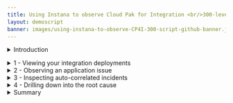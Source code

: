 ```yaml
---
title: Using Instana to observe Cloud Pak for Integration <br/>300-level live demo
layout: demoscript
banner: images/using-instana-to-observe-CP4I-300-script-github-banner.jpg
---
```


<span id="top"></span>

<details markdown="1">

<summary>Introduction</summary>

Today we will see how a bank uses IBM Instana to monitor the IBM Cloud Pak for Integration. The bank's mobile application is based on a microservices architecture, with independently developed components working together to provide customers access to their accounts. The application uses a collection of technologies, including MQ, App Connect Enterprise, API Connect, Node.js, WebSphere Liberty and DB2.

Instana is able to automatically discover the relationships between these components by tracking every message as it passes through the system. This tracking is based on Open Telemetry and is designed to minimize the performance impact of collecting this data. 

We will start by seeing how Instana examines the activity and health
of these components, using MQ as an example. We'll then see how the bank is alerted to a live production issue. The team will visualize the banking application that is experiencing the issue, with auto-correlated events highlighted within the context of that application. The team will then drill down into the root cause to understand how to resolve the issue and prevent it from happening in the future.

Let’s get started!

(Demo intro slides <a href="https://ibm.box.com/s/c7h0gc1wy16yyhiy7ygrxad4vj5wl1km" target="_blank" rel="noreferrer">here</a>)

(Printer-ready PDF of demo script <a href="https://ibm.box.com/s/fd0ceiezrh9hjg2fe3gea2ge15y6zwt3" target="_blank" rel="noreferrer">here</a>)

**[Go to top](#top)**

<br/><br/>
</details>

<span id="ViewingIntegration"></span>
<details markdown="1">

<summary>1 - Viewing your integration deployments</summary>

<br/> 

| **1.1** | **Understand the Instana platform** |
| :--- | :--- |
| **Narration** | Focus Bank uses a microservices architecture for their application development. IBM API Connect exposes REST APIs to the application, IBM MQ provides the reliable communication, and IBM App Connect Enterprise the glue between microservices. The integration and application teams and the SRE (Site Reliability Engineer) need to be able to observe the environment and be alerted to issues that occur. They need to work together, collaboratively, to assure the bank’s applications are available.<br/><br/>IBM Instana provides a full-stack observability platform. The home screen shows five categories, which act as launch points based on your role:<br/><br/>1. 'Website & Mobile Apps' shows the end-user interaction and their experiences.<br/><br/>2. 'Applications' focuses on the server-side of the application, such as the number of calls, latency, and error call rate. <br/><br/>3. 'Platform' shows the target deployment environments that are used for the applications, such as Kubernetes, Cloud Foundry and vSphere.<br/><br/>4.	'Infrastructure' shows with the physical and virtualized servers underpinning the applications.<br/><br/>5. 'Events' highlights the incidents that the operational team should be reviewing. <br/><br/>These views are built by Instana agents that are installed on each of the monitored hosts. The agents automatically capture every service invocation, which are sent to the Instana back-end server for aggregation and analytics. Each agent has several technology sensors that understand how to collect the data - for instance there are MQ, App Connect Enterprise, DataPower and DB2 sensors. |
| **Action** &nbsp; 1.1.1 | Show the Instana home screen and explain each category.<br><img src="https://raw.githubusercontent.com/ibm-garage-tsa/platinum-demos/master/src/pages/300-using-instana-to-observe-cloud-pak-for-integration/images/1-1-1-instana-home-screen.png" width="800" /> |

| **1.2** | **View the entire network** |
| :--- | :--- |
| **Narration** | Let’s look at Focus Bank’s infrastructure.<br/><br/>Instana provides an infrastructure map across the entire estate. This is automatically discovered by the Instana agents, with additional user categorization possible. <br/><br/>In Instana, servers are referred to as hosts. These hosts include those used for the integration technology as well as the microservices that make up the application. This view is not limited to a single data center - it is a global hybrid multi-cloud view where hosts are on-premises and in public cloud environments.<br/><br/>If we click one of the hosts, this will show the hardware specification and immediately highlight any issues with the infrastructure. In this case, there are no issues. Scrolling down, we can see the components installed: IBM MQ, IBM App Connect Enterprise and several others. <br/><br/>Let’s click into the host dashboard to take a deeper look. |
| **Action** &nbsp; 1.2.1 | Click the **infrastructure** icon.<br><img src="https://raw.githubusercontent.com/ibm-garage-tsa/platinum-demos/master/src/pages/300-using-instana-to-observe-cloud-pak-for-integration/images/1-2-1-infrastructure-icon.png" width="800" /> |
| **Action** &nbsp; 1.2.2 | Point out that the servers are configured for this Instana instance. The servers are distributed across the globe: a server in **us-central** (1), while another is in **westeurope** (2).<br><img src="https://raw.githubusercontent.com/ibm-garage-tsa/platinum-demos/master/src/pages/300-using-instana-to-observe-cloud-pak-for-integration/images/1-2-2-servers.png" width="800" /> |
| **Action** &nbsp; 1.2.3 | Zoom into the **america-cp4i** category and hover your mouse over each server to show the components. <br><img src="https://raw.githubusercontent.com/ibm-garage-tsa/platinum-demos/master/src/pages/300-using-instana-to-observe-cloud-pak-for-integration/images/1-2-3-cp4i-category.png" width="800" /> |
| **Action** &nbsp; 1.2.4 | As you hover over each server, stop when you see **IBM MQ Queue Manager** within the list.<br><img src="https://raw.githubusercontent.com/ibm-garage-tsa/platinum-demos/master/src/pages/300-using-instana-to-observe-cloud-pak-for-integration/images/1-2-4-mq-dashboard.png" width="800" /> |
| **Action** &nbsp; 1.2.5 | Click the server with IBM MQ and scroll down to view the components installed on the server. <br><img src="https://raw.githubusercontent.com/ibm-garage-tsa/platinum-demos/master/src/pages/300-using-instana-to-observe-cloud-pak-for-integration/images/1-2-5-components.png" width="800" /> |
| **Action** &nbsp; 1.2.6 | Click **Open Dashboard**. <br><img src="https://raw.githubusercontent.com/ibm-garage-tsa/platinum-demos/master/src/pages/300-using-instana-to-observe-cloud-pak-for-integration/images/1-2-6-open-dashboard.png" width="800" /> |

| **1.3** | **Examine IBM MQ’s metrics** |
| :--- | :--- |
| **Narration** | Instana displays details such as the operating system and hostname. Live and historical charts are available for various metrics such as CPU, memory, network and disk utilization. The software components running on the host can also be seen. <br/><br/>Let’s take a closer look at the MQ component. |
| **Action** &nbsp; 1.3.1 | Expand the **IBM MQ Queue Manager** section (1) and click the link (2).<br><img src="https://raw.githubusercontent.com/ibm-garage-tsa/platinum-demos/master/src/pages/300-using-instana-to-observe-cloud-pak-for-integration/images/1-3-1-link.png" width="800" /> |
| **Narration** | Here we can see the details for the IBM MQ Queue Manager. This is the default view that Instana provides automatically. <br/><br/>The MQ agent understands how to collect the metrics. The live and historical metrics show the number of connections into the queue manager, the number of messages, and the configured MQ objects. If we look at the queues table, we can quickly filter and see the current state, such as the number of messages on the queue, and the time of the last put and get. We can dig deeper into all the queues, topics and applications associated with the queue manager, and see the details. |
| **Action** &nbsp; 1.3.2 | <inline-notification text="Two queue managers are used for the banking application. You could be in either queue manager at this point, depending on which machine and queue manager you selected previously. If the IBM MQ instance starts with **corebanking** (1), search for the BALANCE queue in the next step. Otherwise, search for AUDIT."></inline-notification> <br/>Scroll down to the **Queues** table (2), and type either **balance** or **audit** into the **Search bar** (3). (As explained in the note above, you might have either choice.) <br><img src="https://raw.githubusercontent.com/ibm-garage-tsa/platinum-demos/master/src/pages/300-using-instana-to-observe-cloud-pak-for-integration/images/1-3-2-search.png" width="800" /> |
| **Action** &nbsp; 1.3.3 | Click the top queue.<br><img src="https://raw.githubusercontent.com/ibm-garage-tsa/platinum-demos/master/src/pages/300-using-instana-to-observe-cloud-pak-for-integration/images/1-3-3-click-queue.png" width="800" /> |
| **Action** &nbsp; 1.3.4 | Point out the **queue attributes** (1), **number of messages processed** (2) and **old message on the queue** (3). <br><img src="https://raw.githubusercontent.com/ibm-garage-tsa/platinum-demos/master/src/pages/300-using-instana-to-observe-cloud-pak-for-integration/images/1-3-4-details.png" width="800" /> |

**[Go to top](#top)**
<br/><br/>
</details>
<span id="Observe"></span>
<details markdown="1">

<summary>2 - Observing an application issue</summary>

<br/>

| **2.1** | **Review the application** |
| :--- | :--- |
| **Narration** | Instana has just sent Focus Bank’s SRE team an alert about a sudden increase in errors on their Banking application.<br/><br/>The alert shows up in the team's Slack channel, but it can also be configured to show up in PagerDuty, Microsoft Teams, and <a href="https://www.ibm.com/docs/en/instana-observability/current?topic=apis-alerting" target="_blank" rel="noreferrer">many others</a>.<br/><br/>Instana only sends alerts when end users are impacted, so the SREs know this is an issue that needs their attention.<br/><br/>The SRE team clicks on the Banking App summary tab and immediately sees that the erroneous call rate and latency has increased. Clearly something has suddenly started to go wrong. <br/><br/>The SRE team arranges a call with the application and integration teams so they can investigate together. Everyone on the call has a different level of knowledge of the application, so the team looks at the component topology. <br/><br/>They see the 'bankUI' microservice is where the communication starts. Requests from the ‘bankui’ pass through the API gateway (DataPower) to protect the downstream APIs from unauthorized access. There are six separate request flows:<br/><br/>• Transfer – implemented using App Connect<br/>• Balance – implemented using App Connect<br/>• Audit – implemented using App Connect<br/>• Notification – implemented using Node.js<br/>• Fraud – implemented using Java in Open Liberty<br/>• Authentication – implemented using Java in Open Liberty<br/><br/>Some of these depend on further downstream components such as IBM MQ and DB2. All of these components and their relationships are automatically discovered and visually displayed. <br/><br/>They can see there are problems with the application because several services are highlighted in yellow. |
| **Action** &nbsp; 2.1.1 | Change the time period Instana is showing to 45 minutes past the hour, for a 15 minute window (1). Click **Set Time** (2).<br><img src="https://raw.githubusercontent.com/ibm-garage-tsa/platinum-demos/master/src/pages/300-using-instana-to-observe-cloud-pak-for-integration/images/2-1-1-set-time.png" width="800" /> |
| **Action** &nbsp; 2.1.2 | Click the **Application** icon (1), and select **Banking App** (2) from the table.<br><img src="https://raw.githubusercontent.com/ibm-garage-tsa/platinum-demos/master/src/pages/300-using-instana-to-observe-cloud-pak-for-integration/images/2-1-2-banking-app.png" width="800" /> |
| **Action** &nbsp; 2.1.3 | Show the **Erroneous Call Rate** (1) and **Latency** (2) graphs. Click the **Dependencies** (3) tab.<br><img src="https://raw.githubusercontent.com/ibm-garage-tsa/platinum-demos/master/src/pages/300-using-instana-to-observe-cloud-pak-for-integration/images/2-1-3-graphs-dependencies.png" width="800" /> |
| **Action** &nbsp; 2.1.4 | Click through the components connected to the right of DataPower, pausing to show the technology being used and the summarized view. <br><img src="https://raw.githubusercontent.com/ibm-garage-tsa/platinum-demos/master/src/pages/300-using-instana-to-observe-cloud-pak-for-integration/images/2-1-4-summarized-view.png" width="800" /> |
 
**[Go to top](#top)**
<br/><br/>
</details> 
<span id="Inspect"></span>
<details markdown="1">

<summary>3 - Inspecting auto-correlated incidents</summary>

<br/>

| **3.1** | **Examine the issue** |
| :--- | :--- |
| **Narration** | The SRE team clicks on the issue to inspect in more detail.<br/><br/>They see all the issues correlated together for the current incident on the events page. Instana classifies events into three categories:<br/><br/>1. Changes, for example a configuration change that may have occurred in the environment.<br/>2. Issues, that are identified within an individual component.<br/>3. Incidents, which correlate issues and changes automatically together.<br/><br/>The teams can see that the incident is still active, and the triggering event is still highlighted. A graphical view of the error is shown, explaining when the error started and the rate of failure. |
| **Action** &nbsp; 3.1.1 | Click the **Issues** button (1) and select **Sudden increase in the number of erroneous calls** (2). <br><img src="https://raw.githubusercontent.com/ibm-garage-tsa/platinum-demos/master/src/pages/300-using-instana-to-observe-cloud-pak-for-integration/images/3-1-1-sudden-increase.png" width="800" /> |
| **Action** &nbsp; 3.1.2 | Show the issue is still open (1). Click the **Analyze Calls** button (2).   <br><img src="https://raw.githubusercontent.com/ibm-garage-tsa/platinum-demos/master/src/pages/300-using-instana-to-observe-cloud-pak-for-integration/images/3-1-2-analyze-calls-button.png" width="800" /> |
 
**[Go to top](#top)**
<br/><br/>
</details>
<span id="DrillingDown"></span>
<details markdown="1">

<summary>4 - Drilling down into the root cause</summary>

<br/>

| **4.1** | **View the calls via the dashboard** |
| :--- | :--- |
| **Narration** | The team navigates into the affected API invocations to investigate. Instana traces every step of an invocation, without sampling, assuring all components are traced and allowing each technology area to be investigated. The team selects one of the invocations for further analysis. |
| **Action** &nbsp; 4.1.1 | Expand the **GET /api/balance** row, showing all the affected calls. <br><img src="https://raw.githubusercontent.com/ibm-garage-tsa/platinum-demos/master/src/pages/300-using-instana-to-observe-cloud-pak-for-integration/images/4-1-1-affected-calls.png" width="800" /> |
| **Action** &nbsp; 4.1.2 | Click the invocation at the top of the list. <br><img src="https://raw.githubusercontent.com/ibm-garage-tsa/platinum-demos/master/src/pages/300-using-instana-to-observe-cloud-pak-for-integration/images/4-1-2-click-call.png" width="800" /> |

| **4.2** | **Understand the impact and source of the incident** |
| :--- | :--- |
| **Narration** | The teams see a hierarchical view of the invocation, all the way from the end-user's web browser to the backend system. There are a number of sub-calls traced, and several are experiencing an undesirable delay and/or error. The timeline plots the duration of each sub-call, immediately highlighting where the issue may be located. |
| **Action** &nbsp; 4.2.1 | Highlight the **Sub Calls** (1), **Timeline** (2) and **Details** (3) section. <br><img src="https://raw.githubusercontent.com/ibm-garage-tsa/platinum-demos/master/src/pages/300-using-instana-to-observe-cloud-pak-for-integration/images/4-2-1-highlight.png" width="800" /> |
| **Narration** | The team expands the call, allowing them to drill down and look at each step of the invocation. Within some components they can see sub-calls in an individual component, for instance individual input / output nodes in App Connect Enterprise. <br/><br/>The calls are automatically color labeled - one each for HTTP, MQ and JDBC traffic. As the team looks closer, they can identify the components that are bridging multiple protocols, as they have multiple colored bars. <br/><br/>At the top of the stack, they see that 503 – Service Unavailable is being returned to the calling application, with an approximate one second latency. They initially focus on the App Connect Enterprise calls and see the message put quickly onto the IBM MQ BALANCE.IN queue, to retrieve the balance. ACE then immediately waits for a response message on the BALANCE.OUT queue. This call fails after one second. The team suspects it may be an App Connect issue, but continues to look deeper. <br/><br/>They look at the emitted event and the MQ return code of 2033, which means ‘no message available’. App Connect tried to retrieve a response message for one second, and an error is returned when none were available. The teams agree that this suggests the issue is deeper into the call. They continue to dig into the call stack. <br/><br/>At the bottom of the call stack they can see an error connecting to the database from the Open Liberty Java application. The application team immediately investigates the issue, and are able to quickly resolve it. An issue that initially appeared to be a high latency in App Connect turned out to be an underlying database out-of-memory issue. All of this was discovered automatically by Instana. |
| **Action** &nbsp; 4.2.2 | <inline-notification text="As this is a live system, the number of sub-steps and the exact error message reported by the database may be different."></inline-notification> Expand the call stack (1). Highlight the **transport coloring** (2) and the high level errors (3).<br><img src="https://raw.githubusercontent.com/ibm-garage-tsa/platinum-demos/master/src/pages/300-using-instana-to-observe-cloud-pak-for-integration/images/4-2-2-scroll-down.png" width="800" /> |
| **Action** &nbsp; 4.2.3 | Collapse and click the **Balance.get... MESSAGING** call. As highlighted in the narration, explain how App Connect successfully places the message on IBM MQ. <br><img src="https://raw.githubusercontent.com/ibm-garage-tsa/platinum-demos/master/src/pages/300-using-instana-to-observe-cloud-pak-for-integration/images/4-2-3-balance-get.png" width="800" /> |
| **Action** &nbsp; 4.2.4 | Click the **! Balance.gen** call (1). On the right hand side, scroll down (2) and show the **messaging.ibmmq.return_code** value (3). As highlighted in the narration, explain how MQ did not receive a response message within a second, which caused it to time out. <br><img src="https://raw.githubusercontent.com/ibm-garage-tsa/platinum-demos/master/src/pages/300-using-instana-to-observe-cloud-pak-for-integration/images/4-2-4-click-call.png" width="800" /> |
| **Action** &nbsp; 4.2.5 | Expand the call stack and click the **!** (1) call immediately below the JmsBytesMessage entry. As highlighted in the narration, explain how the database is unavailable (2), and this causes no response message being returned to App Connect. <br><img src="https://raw.githubusercontent.com/ibm-garage-tsa/platinum-demos/master/src/pages/300-using-instana-to-observe-cloud-pak-for-integration/images/4-2-5-connect-call.png" width="800" /> |
 
| **4.3** | **See that the issue is resolved** |
| :--- | :--- |
| **Narration** | Now that Instana has identified the root cause, the application team resolves the issue and views the live transactions flowing through the application.<br/><br/>As the team sees, API calls are now taking tens of milliseconds and completing successfully. |
| **Action** &nbsp; 4.3.1 | Expand the **Time Range** section (1), then change the time period Instana is showing to 'on the hour', for a 30 minute window (2). Click **Set Time** (3). <br><img src="https://raw.githubusercontent.com/ibm-garage-tsa/platinum-demos/master/src/pages/300-using-instana-to-observe-cloud-pak-for-integration/images/4-3-1-change-time.png" width="800" /> |
| **Action** &nbsp; 4.3.2 | Click the **Application** icon (1) and select the **Banking App** row (2).  <br><img src="https://raw.githubusercontent.com/ibm-garage-tsa/platinum-demos/master/src/pages/300-using-instana-to-observe-cloud-pak-for-integration/images/4-3-2-banking-app.png" width="800" /> |(
| **Action** &nbsp; 4.3.3 | Point out that the **Calls** (1), **Erroneous Call Rate** (2) and **Latency** (3) have returned back to normal. <br><img src="https://raw.githubusercontent.com/ibm-garage-tsa/platinum-demos/master/src/pages/300-using-instana-to-observe-cloud-pak-for-integration/images/4-3-3-normal.png" width="800" /> |
 
**[Go to top](#top)**
<br/><br/>

</details>
<span id="Summary"></span>
<details markdown="1">

<summary>Summary</summary>

You’ve seen how Instana can help make the process of identifying problems and finding their root cause frictionless across technology stacks. Since Instana automates so many of the manual and labor-intensive aspects of the process, you do not need to worry about instrumenting applications or constantly monitoring for problems. And when problems do arise, you'll have all the trace data is at your fingertips – assuring issues are resolved swiftly to minimize the impact to end-users.

Thank you for attending today’s demonstration.

**[Go to top](#top)**

</details>